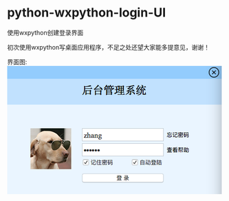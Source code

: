 # python-wxpython-login-UI
使用wxpython创建登录界面

初次使用wxpython写桌面应用程序，不足之处还望大家能多提意见，谢谢！

界面图:
![github](/source/images/main-ui.png)